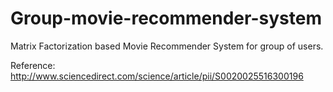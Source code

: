 # Group-movie-recommender-system
Matrix Factorization based Movie Recommender System for group of users.

Reference: http://www.sciencedirect.com/science/article/pii/S0020025516300196
